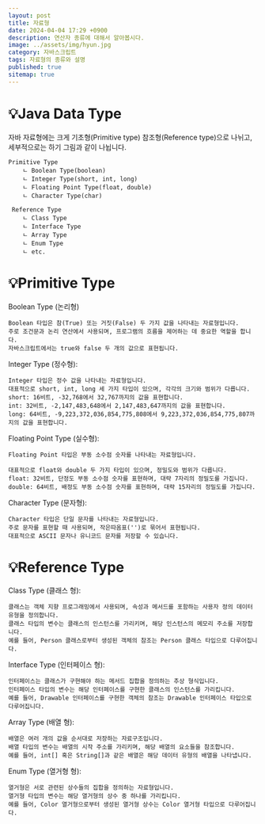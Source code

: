 ```yaml
---
layout: post
title: 자료형
date: 2024-04-04 17:29 +0900
description: 연산자 종류에 대해서 알아봅시다.
image: ../assets/img/hyun.jpg
category: 자바스크립트
tags: 자료형의 종류와 설명
published: true
sitemap: true
---
```


# 💡Java Data Type

자바 자료형에는 크게 기초형(Primitive type) 참조형(Reference type)으로 나뉘고, 세부적으로는 하기 그림과 같이 나뉩니다.

````
Primitive Type
    ㄴ Boolean Type(boolean) 
    ㄴ Integer Type(short, int, long)
    ㄴ Floating Point Type(float, double)
    ㄴ Character Type(char)
        
 Reference Type
    ㄴ Class Type 
    ㄴ Interface Type
    ㄴ Array Type
    ㄴ Enum Type
    ㄴ etc.
````
    
# 💡Primitive Type

Boolean Type (논리형)

  ````
Boolean 타입은 참(True) 또는 거짓(False) 두 가지 값을 나타내는 자료형입니다.
주로 조건문과 논리 연산에서 사용되며, 프로그램의 흐름을 제어하는 데 중요한 역할을 합니다.
자바스크립트에서는 true와 false 두 개의 값으로 표현됩니다.
````

Integer Type (정수형):

````
Integer 타입은 정수 값을 나타내는 자료형입니다.
대표적으로 short, int, long 세 가지 타입이 있으며, 각각의 크기와 범위가 다릅니다.
short: 16비트, -32,768에서 32,767까지의 값을 표현합니다.
int: 32비트, -2,147,483,648에서 2,147,483,647까지의 값을 표현합니다.
long: 64비트, -9,223,372,036,854,775,808에서 9,223,372,036,854,775,807까지의 값을 표현합니다.
````

Floating Point Type (실수형):

````
Floating Point 타입은 부동 소수점 숫자를 나타내는 자료형입니다.

대표적으로 float와 double 두 가지 타입이 있으며, 정밀도와 범위가 다릅니다.
float: 32비트, 단정도 부동 소수점 숫자를 표현하며, 대략 7자리의 정밀도를 가집니다.
double: 64비트, 배정도 부동 소수점 숫자를 표현하며, 대략 15자리의 정밀도를 가집니다.
````

Character Type (문자형):
````
Character 타입은 단일 문자를 나타내는 자료형입니다.
주로 문자를 표현할 때 사용되며, 작은따옴표('')로 묶어서 표현됩니다.
대표적으로 ASCII 문자나 유니코드 문자를 저장할 수 있습니다.
````

# 💡Reference Type

Class Type (클래스 형):

  ````
클래스는 객체 지향 프로그래밍에서 사용되며, 속성과 메서드를 포함하는 사용자 정의 데이터 유형을 정의합니다.
클래스 타입의 변수는 클래스의 인스턴스를 가리키며, 해당 인스턴스의 메모리 주소를 저장합니다.
예를 들어, Person 클래스로부터 생성된 객체의 참조는 Person 클래스 타입으로 다루어집니다.
````

Interface Type (인터페이스 형):

````
인터페이스는 클래스가 구현해야 하는 메서드 집합을 정의하는 추상 형식입니다.
인터페이스 타입의 변수는 해당 인터페이스를 구현한 클래스의 인스턴스를 가리킵니다.
예를 들어, Drawable 인터페이스를 구현한 객체의 참조는 Drawable 인터페이스 타입으로 다루어집니다.
````

Array Type (배열 형):

````
배열은 여러 개의 값을 순서대로 저장하는 자료구조입니다.
배열 타입의 변수는 배열의 시작 주소를 가리키며, 해당 배열의 요소들을 참조합니다.
예를 들어, int[] 혹은 String[]과 같은 배열은 해당 데이터 유형의 배열을 나타냅니다.
````

Enum Type (열거형 형):

````
열거형은 서로 관련된 상수들의 집합을 정의하는 자료형입니다.
열거형 타입의 변수는 해당 열거형의 상수 중 하나를 가리킵니다.
예를 들어, Color 열거형으로부터 생성된 열거형 상수는 Color 열거형 타입으로 다루어집니다.
````




